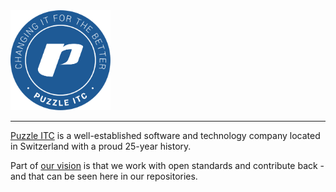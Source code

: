<img src="https://github.com/puzzle/.github/blob/main/profile/puzzle_stamp_rgb.svg" alt="Puzzle ITC Logo" height="160px">

----

[Puzzle ITC](https://www.puzzle.ch/) is a well-established software and technology company located in Switzerland with a proud 25-year history.

Part of [our vision](https://www.puzzle.ch/ueber-uns/#vision) is that we work with open standards and contribute back - and that can be seen here in our repositories.